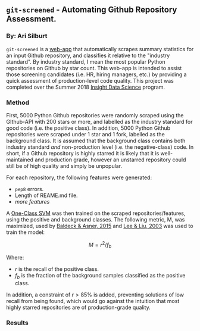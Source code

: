 ## ```git-screened``` - Automating Github Repository Assessment.
### By: Ari Silburt
```git-screened``` is a [web-app](http://git-screened.icu/) that automatically scrapes summary statistics for an input Github repository, and classifies it relative to the "industry standard". By industry standard, I mean the most popular Python repositories on Github by star count. This web-app is intended to assist those screening candidates (i.e. HR, hiring managers, etc.) by providing a quick assessment of production-level code quality. This project was completed over the Summer 2018 [Insight Data Science](https://www.insightdatascience.com/) program.

### Method
First, 5000 Python Github repositories were randomly scraped using the GIthub-API with 200 stars or more, and labelled as the industry standard for good code (i.e. the positive class). In addition, 5000 Python Github repositories were scraped under 1 star and 1 fork, labelled as the background class. It is assumed that the background class contains both industry standard *and* non-production level (i.e. the negative-class) code. In short, if a Github repository is highly starred it is likely that it is well-maintained and production grade, however an unstarred repository could still be of high quality and simply be unpopular. 

For each repository, the following features were generated:
- ```pep8``` errors.
- Length of REAME.md file.
- *more features*

A [One-Class SVM](http://scikit-learn.org/stable/auto_examples/svm/plot_oneclass.html) was then trained on the scraped repositories/features, using the positive and background classes. The following metric, M, was maximized, used by [Baldeck & Asner, 2015](https://ieeexplore.ieee.org/document/6891145/) and [Lee & Liu, 2003](https://www.aaai.org/Papers/ICML/2003/ICML03-060.pdf) was used to train the model:

$$ M = r^2 / f_b $$

Where:
- $r$ is the recall of the positive class.
- $f_b$ is the fraction of the background samples classified as the positive class.

In addition, a constraint of $r > 85\%$ is added, preventing solutions of low recall from being found, which would go against the intuition that most highly starred repositories are of production-grade quality. 

### Results


